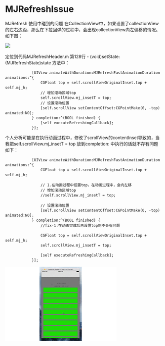 # MJRefreshIssue
MJRefresh 使用中碰到的问题
在CollectionView中，如果设置了collectionView的左右边距，那么在下拉回弹的过程中，会出现collectionView向左偏移的情况。如下图：

![](https://cloud.githubusercontent.com/assets/12794697/17611706/399567d2-607c-11e6-9bed-c3c5398c6b64.gif)

定位到代码MJRefreshHeader.m 第128行 - (void)setState:(MJRefreshState)state 方法中：

````
            [UIView animateWithDuration:MJRefreshFastAnimationDuration animations:^{
                CGFloat top = self.scrollViewOriginalInset.top + self.mj_h;
                // 增加滚动区域top
                self.scrollView.mj_insetT = top;
                // 设置滚动位置
                [self.scrollView setContentOffset:CGPointMake(0, -top) animated:NO];
            } completion:^(BOOL finished) {
                [self executeRefreshingCallback];
            }];
````
个人分析可能是在执行动画过程中，修改了scrollView的contentInset导致的，当我把self.scrollView.mj_insetT = top 放到completion: 中执行的话就不存有问题如下：

````
            [UIView animateWithDuration:MJRefreshFastAnimationDuration animations:^{
                CGFloat top = self.scrollViewOriginalInset.top + self.mj_h;
                
                // 1.在动画过程中设置top，在动画过程中，会向左移
                // 增加滚动区域top
                //self.scrollView.mj_insetT = top;
                
                // 设置滚动位置
                [self.scrollView setContentOffset:CGPointMake(0, -top) animated:NO];
            } completion:^(BOOL finished) {
                //fix-1:在动画完成后再设置top则不会有问题
                
                CGFloat top = self.scrollViewOriginalInset.top + self.mj_h;
                self.scrollView.mj_insetT = top;
                
                [self executeRefreshingCallback];
            }];
````
![](https://github.com/liwenDeng/MJRefreshIssue/blob/master/MJRefreshIssue/mjrefresh_fix.gif)
